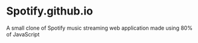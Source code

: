 # Spotify.github.io
A small clone of Spotify music streaming web application made using 80% of JavaScript
